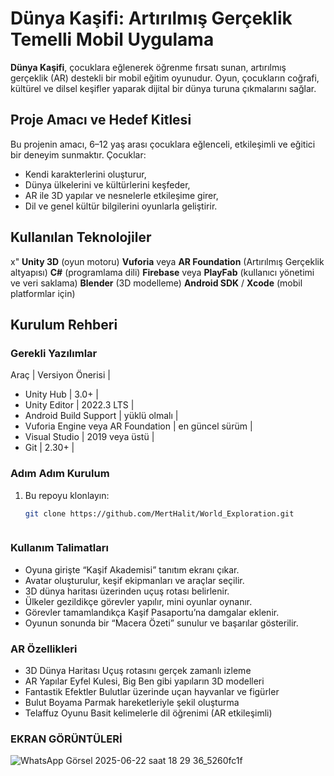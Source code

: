 # Dünya Kaşifi: Artırılmış Gerçeklik Temelli Mobil Uygulama

**Dünya Kaşifi**, çocuklara eğlenerek öğrenme fırsatı sunan, artırılmış gerçeklik (AR) destekli bir mobil eğitim oyunudur. Oyun, çocukların coğrafi, kültürel ve dilsel keşifler yaparak dijital bir dünya turuna çıkmalarını sağlar.

## Proje Amacı ve Hedef Kitlesi

Bu projenin amacı, 6–12 yaş arası çocuklara eğlenceli, etkileşimli ve eğitici bir deneyim sunmaktır. Çocuklar:
- Kendi karakterlerini oluşturur,
- Dünya ülkelerini ve kültürlerini keşfeder,
- AR ile 3D yapılar ve nesnelerle etkileşime girer,
- Dil ve genel kültür bilgilerini oyunlarla geliştirir.

## Kullanılan Teknolojiler
x"
 **Unity 3D** (oyun motoru)
 **Vuforia** veya **AR Foundation** (Artırılmış Gerçeklik altyapısı)
 **C#** (programlama dili)
 **Firebase** veya **PlayFab** (kullanıcı yönetimi ve veri saklama)
 **Blender** (3D modelleme)
 **Android SDK** / **Xcode** (mobil platformlar için)



## Kurulum Rehberi

### Gerekli Yazılımlar

 Araç | Versiyon Önerisi |

 - Unity Hub | 3.0+ |
 - Unity Editor | 2022.3 LTS |
 - Android Build Support | yüklü olmalı |
 - Vuforia Engine veya AR Foundation | en güncel sürüm |
 - Visual Studio | 2019 veya üstü |
 - Git | 2.30+ |

### Adım Adım Kurulum

1. Bu repoyu klonlayın:
   ```bash
   git clone https://github.com/MertHalit/World_Exploration.git



### Kullanım Talimatları

- Oyuna girişte “Kaşif Akademisi” tanıtım ekranı çıkar.
- Avatar oluşturulur, keşif ekipmanları ve araçlar seçilir.
- 3D dünya haritası üzerinden uçuş rotası belirlenir.
- Ülkeler gezildikçe görevler yapılır, mini oyunlar oynanır.
- Görevler tamamlandıkça Kaşif Pasaportu’na damgalar eklenir.
- Oyunun sonunda bir “Macera Özeti” sunulur ve başarılar gösterilir.


### AR Özellikleri

- 3D Dünya Haritası	Uçuş rotasını gerçek zamanlı izleme
- AR Yapılar	Eyfel Kulesi, Big Ben gibi yapıların 3D modelleri
- Fantastik Efektler	Bulutlar üzerinde uçan hayvanlar ve figürler
- Bulut Boyama	Parmak hareketleriyle şekil oluşturma
- Telaffuz Oyunu	Basit kelimelerle dil öğrenimi (AR etkileşimli)

###  EKRAN GÖRÜNTÜLERİ

![WhatsApp Görsel 2025-06-22 saat 18 29 36_5260fc1f](https://github.com/user-attachments/assets/b42a8bbc-f7e0-455c-8d6e-cc492f44f4c9)

